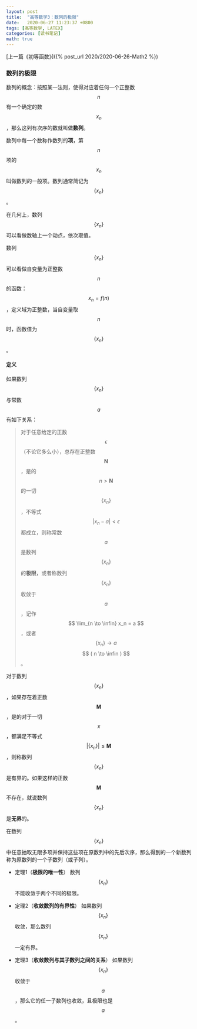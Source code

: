```yaml
---
layout: post
title:  "高等数学3：数列的极限"
date:   2020-06-27 11:23:37 +0800
tags: [高等数学, LATEX]
categories: [读书笔记]
math: true
---
```


[上一篇《初等函数》]({% post_url 2020/2020-06-26-Math2 %})

### 数列的极限

数列的概念：按照某一法则，使得对应着任何一个正整数 <span> $$ n $$ </span> 有一个确定的数<span> $$ x_n $$ </span>，那么这列有次序的数就叫做**数列**。

数列中每一个数称作数列的**项**，第 <span> $$ n $$ </span> 项的 <span> $$ x_n $$ </span> 叫做数列的一般项。数列通常简记为 <span> $$ \{x_n\} $$ </span>。

在几何上，数列<span> $$ \{x_n\} $$ </span>可以看做数轴上一个动点，依次取值。

数列<span> $$ \{x_n\} $$ </span>可以看做自变量为正整数 <span> $$ n $$ </span> 的函数：<span> $$ x_n = f(n) $$ </span>，定义域为正整数，当自变量取<span> $$ n $$ </span>时，函数值为 <span> $$ \{x_n\} $$ </span>。


#### 定义

如果数列<span> $$ \{x_n\} $$ </span>与常数<span> $$ a $$ </span>有如下关系：

> 对于任意给定的正数 <span> $$ \epsilon $$ </span>（不论它多么小），总存在正整数<span> $$ \bm{N} $$ </span>，是的<span> $$ n \gt \bm{N} $$ </span>的一切<span> $$ \{x_n\} $$ </span>，不等式 <span> $$ | x_n - a | \lt \epsilon $$ </span>  都成立，则称常数<span> $$ a $$ </span>是数列<span> $$ \{x_n\} $$ </span>的**极限**，或者称数列<span> $$ \{x_n\} $$ </span>收敛于<span> $$ a $$ </span>，记作 <span> $$ \lim_{n \to \infin} x_n = a  $$ </span> ，或者<span> $$ \{x_n\} \to a $$ </span> <span> $$ ( n \to \infin ) $$ </span>。


对于数列<span> $$ \{x_n\} $$ </span>，如果存在着正数<span> $$ \bm{M} $$ </span>，是的对于一切<span> $$ x $$ </span>，都满足不等式<span> $$ | \{x_n\} | \le \bm{M} $$ </span>，则称数列<span> $$ \{x_n\} $$ </span>是有界的。如果这样的正数<span> $$ \bm{M} $$ </span>不存在，就说数列<span> $$ \{x_n\} $$ </span>是**无界**的。


在数列<span> $$ \{x_n\} $$ </span>中任意抽取无限多项并保持这些项在原数列中的先后次序，那么得到的一个新数列称为原数列的一个子数列（或子列）。


- 定理1（**极限的唯一性**） 数列 <span> $$ \{x_n\} $$ </span> 不能收敛于两个不同的极限。

- 定理2（**收敛数列的有界性**） 如果数列 <span> $$ \{x_n\} $$ </span> 收敛，那么数列 <span> $$ \{x_n\} $$ </span> 一定有界。

- 定理3（**收敛数列与其子数列之间的关系**） 如果数列<span> $$ \{x_n\} $$ </span>收敛于<span> $$ a $$ </span>，那么它的任一子数列也收敛，且极限也是<span> $$ a $$ </span>。

